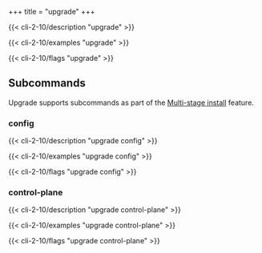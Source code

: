 +++
title = "upgrade"
+++

{{< cli-2-10/description "upgrade" >}}

{{< cli-2-10/examples "upgrade" >}}

{{< cli-2-10/flags "upgrade" >}}

## Subcommands

Upgrade supports subcommands as part of the
[Multi-stage install](/2.10/tasks/install/#multi-stage-install) feature.

### config

{{< cli-2-10/description "upgrade config" >}}

{{< cli-2-10/examples "upgrade config" >}}

{{< cli-2-10/flags "upgrade config" >}}

### control-plane

{{< cli-2-10/description "upgrade control-plane" >}}

{{< cli-2-10/examples "upgrade control-plane" >}}

{{< cli-2-10/flags "upgrade control-plane" >}}
